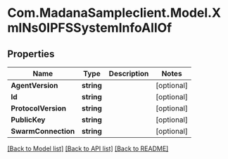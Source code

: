 
# Com.MadanaSampleclient.Model.XmlNs0IPFSSystemInfoAllOf

## Properties

Name | Type | Description | Notes
------------ | ------------- | ------------- | -------------
**AgentVersion** | **string** |  | [optional] 
**Id** | **string** |  | [optional] 
**ProtocolVersion** | **string** |  | [optional] 
**PublicKey** | **string** |  | [optional] 
**SwarmConnection** | **string** |  | [optional] 

[[Back to Model list]](../README.md#documentation-for-models)
[[Back to API list]](../README.md#documentation-for-api-endpoints)
[[Back to README]](../README.md)

